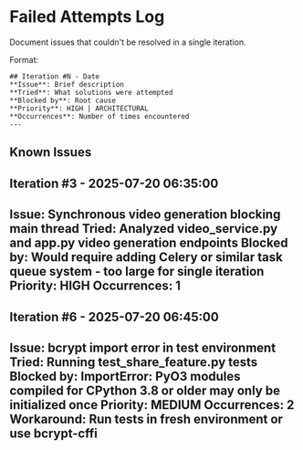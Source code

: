 # Failed Attempts Log

Document issues that couldn't be resolved in a single iteration.

Format:
```
## Iteration #N - Date
**Issue**: Brief description
**Tried**: What solutions were attempted
**Blocked by**: Root cause
**Priority**: HIGH | ARCHITECTURAL
**Occurrences**: Number of times encountered
---
```

## Known Issues

## Iteration #3 - 2025-07-20 06:35:00
**Issue**: Synchronous video generation blocking main thread
**Tried**: Analyzed video_service.py and app.py video generation endpoints
**Blocked by**: Would require adding Celery or similar task queue system - too large for single iteration
**Priority**: HIGH
**Occurrences**: 1
---

## Iteration #6 - 2025-07-20 06:45:00
**Issue**: bcrypt import error in test environment  
**Tried**: Running test_share_feature.py tests
**Blocked by**: ImportError: PyO3 modules compiled for CPython 3.8 or older may only be initialized once
**Priority**: MEDIUM
**Occurrences**: 2
**Workaround**: Run tests in fresh environment or use bcrypt-cffi
---

